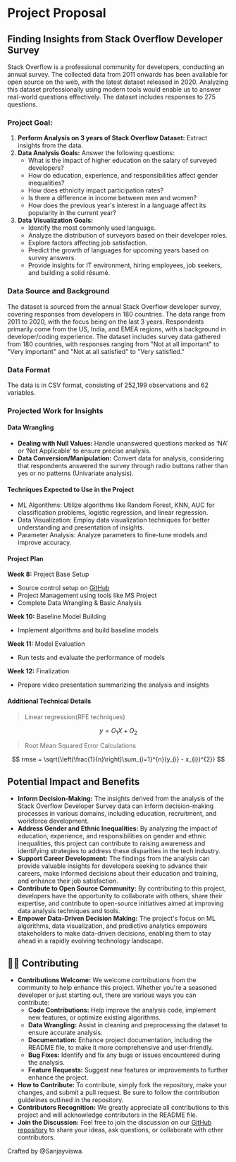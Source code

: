 # Project Proposal

## Finding Insights from Stack Overflow Developer Survey

Stack Overflow is a professional community for developers, conducting an annual survey. The collected data from 2011 onwards has been available for open source on the web, with the latest dataset released in 2020. Analyzing this dataset professionally using modern tools would enable us to answer real-world questions effectively. The dataset includes responses to 275 questions.

### Project Goal:

1. **Perform Analysis on 3 years of Stack Overflow Dataset:** Extract insights from the data.
2. **Data Analysis Goals:** Answer the following questions:
   - What is the impact of higher education on the salary of surveyed developers?
   - How do education, experience, and responsibilities affect gender inequalities?
   - How does ethnicity impact participation rates?
   - Is there a difference in income between men and women?
   - How does the previous year's interest in a language affect its popularity in the current year?
3. **Data Visualization Goals:**
   - Identify the most commonly used language.
   - Analyze the distribution of surveyors based on their developer roles.
   - Explore factors affecting job satisfaction.
   - Predict the growth of languages for upcoming years based on survey answers.
   - Provide insights for IT environment, hiring employees, job seekers, and building a solid résumé.

### Data Source and Background

The dataset is sourced from the annual Stack Overflow developer survey, covering responses from developers in 180 countries. The data range from 2011 to 2020, with the focus being on the last 3 years. Respondents primarily come from the US, India, and EMEA regions, with a background in developer/coding experience. The dataset includes survey data gathered from 180 countries, with responses ranging from "Not at all important" to "Very important" and "Not at all satisfied" to "Very satisfied."

### Data Format

The data is in CSV format, consisting of 252,199 observations and 62 variables.

### Projected Work for Insights

#### Data Wrangling

- **Dealing with Null Values:** Handle unanswered questions marked as ‘NA’ or ‘Not Applicable’ to ensure precise analysis.
- **Data Conversion/Manipulation:** Convert data for analysis, considering that respondents answered the survey through radio buttons rather than yes or no patterns (Univariate analysis).

#### Techniques Expected to Use in the Project

- ML Algorithms: Utilize algorithms like Random Forest, KNN, AUC for classification problems, logistic regression, and linear regression.
- Data Visualization: Employ data visualization techniques for better understanding and presentation of insights.
- Parameter Analysis: Analyze parameters to fine-tune models and improve accuracy.

#### Project Plan

**Week 8:** Project Base Setup
- Source control setup on [GitHub](https://github.com/Sanjayviswa/Stackoverflow_survey_Analysis)
- Project Management using tools like MS Project
- Complete Data Wrangling & Basic Analysis

**Week 10:** Baseline Model Building
- Implement algorithms and build baseline models

**Week 11:** Model Evaluation
- Run tests and evaluate the performance of models

**Week 12:** Finalization
- Prepare video presentation summarizing the analysis and insights

#### Additional Technical Details

> Linear regression(RFE techniques) 

$$
y = O_1X + O_2
$$

> Root Mean Squared Error Calculations

$$
rmse = \sqrt{\left(\frac{1}{n}\right)\sum_{i=1}^{n}(y_{i} - x_{i})^{2}}
$$


## Potential Impact and Benefits

- **Inform Decision-Making:** The insights derived from the analysis of the Stack Overflow Developer Survey data can inform decision-making processes in various domains, including education, recruitment, and workforce development.
- **Address Gender and Ethnic Inequalities:** By analyzing the impact of education, experience, and responsibilities on gender and ethnic inequalities, this project can contribute to raising awareness and identifying strategies to address these disparities in the tech industry.
- **Support Career Development:** The findings from the analysis can provide valuable insights for developers seeking to advance their careers, make informed decisions about their education and training, and enhance their job satisfaction.
- **Contribute to Open Source Community:** By contributing to this project, developers have the opportunity to collaborate with others, share their expertise, and contribute to open-source initiatives aimed at improving data analysis techniques and tools.
- **Empower Data-Driven Decision Making:** The project's focus on ML algorithms, data visualization, and predictive analytics empowers stakeholders to make data-driven decisions, enabling them to stay ahead in a rapidly evolving technology landscape.

## 👨‍💻 Contributing

- **Contributions Welcome:** We welcome contributions from the community to help enhance this project. Whether you're a seasoned developer or just starting out, there are various ways you can contribute:
  - **Code Contributions:** Help improve the analysis code, implement new features, or optimize existing algorithms.
  - **Data Wrangling:** Assist in cleaning and preprocessing the dataset to ensure accurate analysis.
  - **Documentation:** Enhance project documentation, including the README file, to make it more comprehensive and user-friendly.
  - **Bug Fixes:** Identify and fix any bugs or issues encountered during the analysis.
  - **Feature Requests:** Suggest new features or improvements to further enhance the project.
- **How to Contribute:** To contribute, simply fork the repository, make your changes, and submit a pull request. Be sure to follow the contribution guidelines outlined in the repository.
- **Contributors Recognition:** We greatly appreciate all contributions to this project and will acknowledge contributors in the README file.
- **Join the Discussion:** Feel free to join the discussion on our [GitHub repository](https://github.com/Sanjayviswa/Stackoverflow_survey_Analysis) to share your ideas, ask questions, or collaborate with other contributors.

Crafted by @Sanjayviswa.
